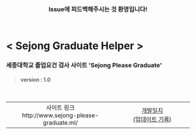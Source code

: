 <div align='center'>
    <h3> Issue에 피드백해주시는 것 환영입니다! </h3>
</div>

<br>

# < Sejong Graduate Helper >

### 세종대학교 졸업요건 검사 사이트 'Sejong Please Graduate'
> #### version : 1.0

<br>

<table >
    <tr>
        <td width="600" align='center'>사이트 링크 <br> http://www.sejong-please-graduate.ml/</td>
        <td width="600" align='center'><a href="/dev_record.md">개발일지<br>(업데이트 기록)</a></td>
    </tr>
</table>

<br>




